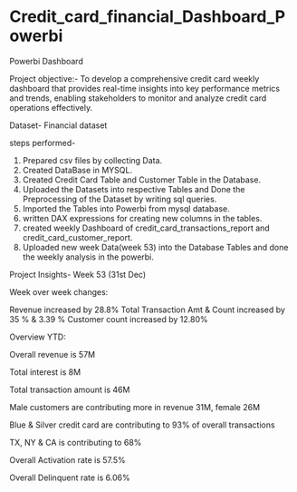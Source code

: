 # Credit_card_financial_Dashboard_Powerbi
Powerbi Dashboard

Project objective:- To develop a comprehensive credit  card weekly dashboard that  provides real-time insights into key  performance metrics and trends,  enabling stakeholders to monitor  and analyze credit card operations  effectively.

Dataset- Financial dataset

steps performed-
1) Prepared csv files by collecting Data.
2) Created DataBase in MYSQL.
3) Created Credit Card Table and Customer Table in the Database.
4) Uploaded the Datasets into respective Tables and Done the Preprocessing of the Dataset by writing sql queries.
5) Imported the Tables into Powerbi from mysql database.
6) written DAX expressions for creating new columns in the tables.
7) created weekly Dashboard of credit_card_transactions_report and credit_card_customer_report.
8) Uploaded new week Data(week 53) into the Database Tables and done the weekly analysis in the powerbi.


Project Insights- Week 53 (31st	Dec)

Week over week changes:

Revenue increased by 28.8%
Total Transaction Amt & Count increased by 35 % & 3.39 %
Customer count increased by 12.80%

Overview YTD:

Overall revenue is 57M

Total interest is 8M

Total transaction amount is 46M

Male customers are contributing more in revenue 31M, female 26M

Blue & Silver credit card are contributing to 93% of overall  transactions

TX, NY & CA is contributing to 68%

Overall Activation rate is 57.5%

Overall Delinquent rate is 6.06%

      
